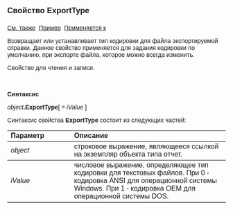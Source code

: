 <html>
<head>
<title>Отчет\ExportType</title>
</head>

<body>

<p><font size="4" face="Arial"><strong>Свойство ExportType<br>
<br>
</strong></font><font face="Arial"><a href="../AsRepViewer.html">См. 
также</a>&nbsp;
<u>Пример</u>&nbsp; <a href="../AsRepViewer.html">Применяется к</a></font></p>

<p><font face="Arial">Возвращает или устанавливает тип кодировки для 
файла экспортируемой справки. Данное свойство применяется для задания кодировки 
по умолчанию, при экспорте файла, которое можно всегда изменить.</font></p>

<p><font face="Arial">Свойство для чтения и записи.</font></p>

<p>&nbsp;</p>

<p class="label"><font face="Arial"><b>Синтаксис</b></font></p>

<p><font face="Arial"><em>object</em><strong>.ExportType</strong>[<em> 
= iValue</em>
]</font></p>

<p><font face="Arial">Синтаксис свойства <strong>ExportType</strong>
состоит из следующих частей:</font></p>

<table border="1" cellPadding="5" cols="2" frame="below" rules="rows">
<TBODY>
  <tr vAlign="top">
    <td class="label" width="29%"><font face="Arial"><b>Параметр</b></font></td>
    <td class="label" width="71%"><font face="Arial"><strong>Описание</strong></font></td>
  </tr>
  <tr>
    <td width="29%"><font face="Arial"><em>object</em></font></td>
    <td width="71%"><font face="Arial">строковое выражение, являющееся 
	ссылкой на экземпляр объекта типа отчет.</font></td>
  </tr>
  <tr>
    <td width="29%"><font face="Arial"><em>iValue</em></font></td>
    <td width="71%"><font face="Arial">числовое выражение, 
	определяющее тип кодировки для текстовых файлов. При 0 - кодировка ANSI для 
	операционной системы Windows. При 1 - кодировка OEM для операционной системы 
	DOS.</font></td>
  </tr>
</TBODY>
</table>
</body>
</html>
